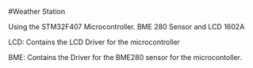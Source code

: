 #Weather Station

Using the STM32F407 Microcontroller. BME 280 Sensor and LCD 1602A


LCD: Contains the LCD Driver for the microcontroller

BME: Contains the Driver for the BME280 sensor for the microcontoller.
